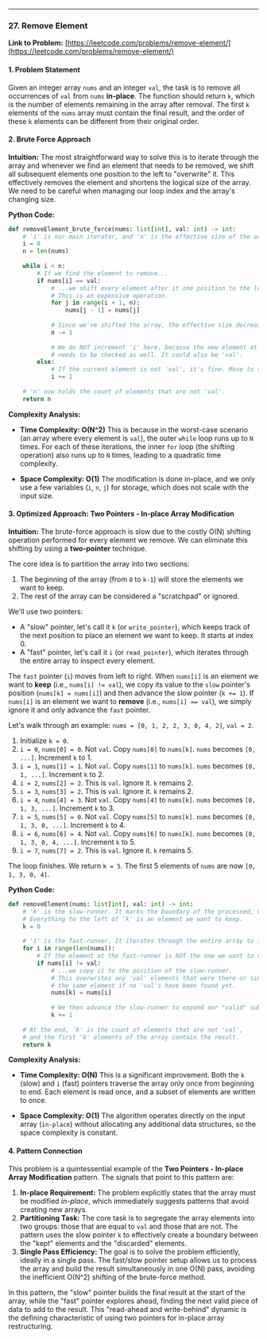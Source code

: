 ---
### **27. Remove Element**
**Link to Problem:** [https://leetcode.com/problems/remove-element/](https://leetcode.com/problems/remove-element/)

#### **1. Problem Statement**
Given an integer array `nums` and an integer `val`, the task is to remove all occurrences of `val` from `nums` **in-place**. The function should return `k`, which is the number of elements remaining in the array after removal. The first `k` elements of the `nums` array must contain the final result, and the order of these `k` elements can be different from their original order.

#### **2. Brute Force Approach**
**Intuition:**
The most straightforward way to solve this is to iterate through the array and whenever we find an element that needs to be removed, we shift all subsequent elements one position to the left to "overwrite" it. This effectively removes the element and shortens the logical size of the array. We need to be careful when managing our loop index and the array's changing size.

**Python Code:**
```python
def removeElement_brute_force(nums: list[int], val: int) -> int:
    # 'i' is our main iterator, and 'n' is the effective size of the array.
    i = 0
    n = len(nums)
    
    while i < n:
        # If we find the element to remove...
        if nums[i] == val:
            # ...we shift every element after it one position to the left.
            # This is an expensive operation.
            for j in range(i + 1, n):
                nums[j - 1] = nums[j]
            
            # Since we've shifted the array, the effective size decreases by one.
            n -= 1
            
            # We do NOT increment 'i' here, because the new element at nums[i]
            # needs to be checked as well. It could also be 'val'.
        else:
            # If the current element is not 'val', it's fine. Move to the next one.
            i += 1
            
    # 'n' now holds the count of elements that are not 'val'.
    return n

```
**Complexity Analysis:**

*   **Time Complexity: O(N^2)**
    This is because in the worst-case scenario (an array where every element is `val`), the outer `while` loop runs up to `N` times. For each of these iterations, the inner `for` loop (the shifting operation) also runs up to `N` times, leading to a quadratic time complexity.

*   **Space Complexity: O(1)**
    The modification is done in-place, and we only use a few variables (`i`, `n`, `j`) for storage, which does not scale with the input size.

#### **3. Optimized Approach: Two Pointers - In-place Array Modification**
**Intuition:**
The brute-force approach is slow due to the costly O(N) shifting operation performed for every element we remove. We can eliminate this shifting by using a **two-pointer** technique.

The core idea is to partition the array into two sections:
1.  The beginning of the array (from `0` to `k-1`) will store the elements we want to keep.
2.  The rest of the array can be considered a "scratchpad" or ignored.

We'll use two pointers:
*   A "slow" pointer, let's call it `k` (or `write_pointer`), which keeps track of the next position to place an element we want to keep. It starts at index 0.
*   A "fast" pointer, let's call it `i` (or `read_pointer`), which iterates through the entire array to inspect every element.

The `fast` pointer (`i`) moves from left to right. When `nums[i]` is an element we want to **keep** (i.e., `nums[i] != val`), we copy its value to the `slow` pointer's position (`nums[k] = nums[i]`) and then advance the slow pointer (`k += 1`). If `nums[i]` is an element we want to **remove** (i.e., `nums[i] == val`), we simply ignore it and only advance the `fast` pointer.

Let's walk through an example: `nums = [0, 1, 2, 2, 3, 0, 4, 2]`, `val = 2`.

1.  Initialize `k = 0`.
2.  `i = 0`, `nums[0] = 0`. Not `val`. Copy `nums[0]` to `nums[k]`. `nums` becomes `[0, ...]`. Increment `k` to 1.
3.  `i = 1`, `nums[1] = 1`. Not `val`. Copy `nums[1]` to `nums[k]`. `nums` becomes `[0, 1, ...]`. Increment `k` to 2.
4.  `i = 2`, `nums[2] = 2`. This is `val`. Ignore it. `k` remains 2.
5.  `i = 3`, `nums[3] = 2`. This is `val`. Ignore it. `k` remains 2.
6.  `i = 4`, `nums[4] = 3`. Not `val`. Copy `nums[4]` to `nums[k]`. `nums` becomes `[0, 1, 3, ...]`. Increment `k` to 3.
7.  `i = 5`, `nums[5] = 0`. Not `val`. Copy `nums[5]` to `nums[k]`. `nums` becomes `[0, 1, 3, 0, ...]`. Increment `k` to 4.
8.  `i = 6`, `nums[6] = 4`. Not `val`. Copy `nums[6]` to `nums[k]`. `nums` becomes `[0, 1, 3, 0, 4, ...]`. Increment `k` to 5.
9.  `i = 7`, `nums[7] = 2`. This is `val`. Ignore it. `k` remains 5.

The loop finishes. We return `k = 5`. The first 5 elements of `nums` are now `[0, 1, 3, 0, 4]`.

**Python Code:**
```python
def removeElement(nums: list[int], val: int) -> int:
    # 'k' is the slow-runner. It marks the boundary of the processed, valid part of the array.
    # Everything to the left of 'k' is an element we want to keep.
    k = 0
    
    # 'i' is the fast-runner. It iterates through the entire array to inspect each element.
    for i in range(len(nums)):
        # If the element at the fast-runner is NOT the one we want to remove...
        if nums[i] != val:
            # ...we copy it to the position of the slow-runner.
            # This overwrites any 'val' elements that were there or simply rewrites
            # the same element if no 'val's have been found yet.
            nums[k] = nums[i]
            
            # We then advance the slow-runner to expand our "valid" subarray.
            k += 1
            
    # At the end, 'k' is the count of elements that are not 'val', 
    # and the first 'k' elements of the array contain the result.
    return k

```
**Complexity Analysis:**

*   **Time Complexity: O(N)**
    This is a significant improvement. Both the `k` (slow) and `i` (fast) pointers traverse the array only once from beginning to end. Each element is read once, and a subset of elements are written to once.

*   **Space Complexity: O(1)**
    The algorithm operates directly on the input array (`in-place`) without allocating any additional data structures, so the space complexity is constant.

#### **4. Pattern Connection**
This problem is a quintessential example of the **Two Pointers - In-place Array Modification** pattern. The signals that point to this pattern are:

1.  **In-place Requirement:** The problem explicitly states that the array must be modified *in-place*, which immediately suggests patterns that avoid creating new arrays.
2.  **Partitioning Task:** The core task is to segregate the array elements into two groups: those that are equal to `val` and those that are not. The pattern uses the slow pointer `k` to effectively create a boundary between the "kept" elements and the "discarded" elements.
3.  **Single Pass Efficiency:** The goal is to solve the problem efficiently, ideally in a single pass. The fast/slow pointer setup allows us to process the array and build the result simultaneously in one O(N) pass, avoiding the inefficient O(N^2) shifting of the brute-force method.

In this pattern, the "slow" pointer builds the final result at the start of the array, while the "fast" pointer explores ahead, finding the next valid piece of data to add to the result. This "read-ahead and write-behind" dynamic is the defining characteristic of using two pointers for in-place array restructuring.